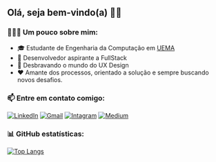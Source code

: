 ## Olá, seja bem-vindo(a) 👋🏼
### 👨🏻‍💻 Um pouco sobre mim: 
- 🎓 Estudante de Engenharia da Computação em <a href="https://www.uema.br">UEMA</a>
- 🚀 Desenvolvedor aspirante a FullStack
- 🚀 Desbravando o mundo do UX Design
- ❤ Amante dos processos, orientado a solução e sempre buscando novos desafios.

### 📫 Entre em contato comigo:
  <a href="https://www.linkedin.com/in/kemberllyrochasilva/"> <img src="https://img.shields.io/badge/LinkedIn-%230A66C2?style=for-the-badge&logo=linkedin&logoColor=white" alt="LinkedIn"></a> 
  <a href="mailto:kemberllyrochasilva@gmail.com"> <img src="https://img.shields.io/badge/Gmail-%23C5221E?style=for-the-badge&logo=gmail&logoColor=white" alt="Gmail"></a> 
  <a href="https://www.instagram.com/kemberllysilva_/"> <img src="https://img.shields.io/badge/instagram-%23FE2973.svg?&style=for-the-badge&logo=instagram&logoColor=white" alt="Intagram"></a>
  <a href="https://kemberllysilva.medium.com"> <img src="https://img.shields.io/badge/medium-%23000000.svg?&style=for-the-badge&logo=medium&logoColor=white" alt="Medium"></a>
  
### 📊 GitHub estatísticas:
[![Top Langs](https://github-readme-stats.vercel.app/api/top-langs/?username=KemberllyKib3&layout=compact&hide_border=true&theme=dark&bg_color=0D1117)](https://github.com/KemberllyKib3/github-readme-stats)<br>
<!--[![Estatísticas](https://github-readme-stats.vercel.app/api?username=KemberllyKib3&include_all_commits=true&hide=issues&count_private=true&show_icons=true&hide_border=true&theme=radical)](https://github.com/KemberllyKib3/github-readme-stats)


<!--
**KemberllyKib3/KemberllyKib3** is a ✨ _special_ ✨ repository because its `README.md` (this file) appears on your GitHub profile.
